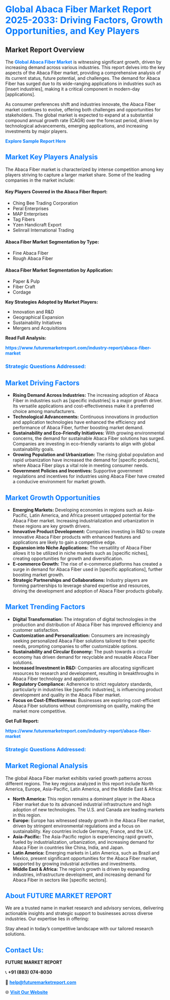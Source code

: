 <h1 style="color: #007BFF;">Global Abaca Fiber Market Report 2025-2033: Driving Factors, Growth Opportunities, and Key Players</h1>

<section id="overview">
<h2>Market Report Overview</h2>
<p>The <a href="https://www.futuremarketreport.com/industry-report/abaca-fiber-market" style="color: #007BFF; text-decoration: none;"><strong>Global Abaca Fiber Market</strong></a> is witnessing significant growth, driven by increasing demand across various industries. This report delves into the key aspects of the Abaca Fiber market, providing a comprehensive analysis of its current status, future potential, and challenges. The demand for Abaca Fiber has surged due to its wide-ranging applications in industries such as [insert industries], making it a critical component in modern-day [applications].</p>
<p>As consumer preferences shift and industries innovate, the Abaca Fiber market continues to evolve, offering both challenges and opportunities for stakeholders. The global market is expected to expand at a substantial compound annual growth rate (CAGR) over the forecast period, driven by technological advancements, emerging applications, and increasing investments by major players.</p>
</section>

<section id="overview">
<p><a href="https://www.futuremarketreport.com/request-sample/reportId=63076" style="color: #007BFF; text-decoration: none;"><strong>Explore Sample Report Here</strong></a></p>
</section>

<section id="key-players">
<h2 style="color: #007BFF;">Market Key Players Analysis</h2>
<p>The Abaca Fiber market is characterized by intense competition among key players striving to capture a larger market share. Some of the leading companies in the market include:</p>
<h4>Key Players Covered in the Abaca Fiber Report:</h4>
<ul><li>Ching Bee Trading Corporation</li><li>Peral Enterprises</li><li>MAP Enterprises</li><li>Tag Fibers</li><li>Yzen Handicraft Export</li><li>Selinrail International Trading</li></ul>
<h4>Abaca Fiber Market Segmentation by Type:</h4>
<ul><li>Fine Abaca Fiber</li><li>Rough Abaca Fiber</li></ul>

<h4>Abaca Fiber Market Segmentation by Application:</h4>
<ul><li>Paper &amp; Pulp</li><li>Fiber Craft</li><li>Cordage</li></ul>
<p><strong>Key Strategies Adopted by Market Players:</strong></p>
<ul>
<li>Innovation and R&D</li>
<li>Geographical Expansion</li>
<li>Sustainability Initiatives</li>
<li>Mergers and Acquisitions</li>
</ul>
</section>

<section>
<p><strong>Read Full Analysis: </strong></p><a href="https://www.futuremarketreport.com/industry-report/abaca-fiber-market" style="color: #007BFF; text-decoration: none;"><strong>https://www.futuremarketreport.com/industry-report/abaca-fiber-market</strong></a>
<h3 style="color: #007BFF;">Strategic Questions Addressed:</h3>
</section>

<section id="driving-factors">
<h2 style="color: #007BFF;">Market Driving Factors</h2>
<ul>
<li><strong>Rising Demand Across Industries:</strong> The increasing adoption of Abaca Fiber in industries such as [specific industries] is a major growth driver. Its versatile applications and cost-effectiveness make it a preferred choice among manufacturers.</li>
<li><strong>Technological Advancements:</strong> Continuous innovations in production and application technologies have enhanced the efficiency and performance of Abaca Fiber, further boosting market demand.</li>
<li><strong>Sustainability and Eco-Friendly Initiatives:</strong> With growing environmental concerns, the demand for sustainable Abaca Fiber solutions has surged. Companies are investing in eco-friendly variants to align with global sustainability goals.</li>
<li><strong>Growing Population and Urbanization:</strong> The rising global population and rapid urbanization have increased the demand for [specific products], where Abaca Fiber plays a vital role in meeting consumer needs.</li>
<li><strong>Government Policies and Incentives:</strong> Supportive government regulations and incentives for industries using Abaca Fiber have created a conducive environment for market growth.</li>
</ul>
</section>

<section id="growth-opportunities">
<h2 style="color: #007BFF;">Market Growth Opportunities</h2>
<ul>
<li><strong>Emerging Markets:</strong> Developing economies in regions such as Asia-Pacific, Latin America, and Africa present untapped potential for the Abaca Fiber market. Increasing industrialization and urbanization in these regions are key growth drivers.</li>
<li><strong>Innovative Product Development:</strong> Companies investing in R&D to create innovative Abaca Fiber products with enhanced features and applications are likely to gain a competitive edge.</li>
<li><strong>Expansion into Niche Applications:</strong> The versatility of Abaca Fiber allows it to be utilized in niche markets such as [specific niches], creating opportunities for growth and diversification.</li>
<li><strong>E-commerce Growth:</strong> The rise of e-commerce platforms has created a surge in demand for Abaca Fiber used in [specific applications], further boosting market growth.</li>
<li><strong>Strategic Partnerships and Collaborations:</strong> Industry players are forming partnerships to leverage shared expertise and resources, driving the development and adoption of Abaca Fiber products globally.</li>
</ul>
</section>

<section id="trending-factors">
<h2 style="color: #007BFF;">Market Trending Factors</h2>
<ul>
<li><strong>Digital Transformation:</strong> The integration of digital technologies in the production and distribution of Abaca Fiber has improved efficiency and customer satisfaction.</li>
<li><strong>Customization and Personalization:</strong> Consumers are increasingly seeking personalized Abaca Fiber solutions tailored to their specific needs, prompting companies to offer customizable options.</li>
<li><strong>Sustainability and Circular Economy:</strong> The push towards a circular economy has driven demand for recyclable and reusable Abaca Fiber solutions.</li>
<li><strong>Increased Investment in R&D:</strong> Companies are allocating significant resources to research and development, resulting in breakthroughs in Abaca Fiber technology and applications.</li>
<li><strong>Regulatory Compliance:</strong> Adherence to strict regulatory standards, particularly in industries like [specific industries], is influencing product development and quality in the Abaca Fiber market.</li>
<li><strong>Focus on Cost-Effectiveness:</strong> Businesses are exploring cost-efficient Abaca Fiber solutions without compromising on quality, making the market more competitive.</li>
</ul>
</section>

<section>
<p><strong>Get Full Report: </strong></p><a href="https://www.futuremarketreport.com/industry-report/abaca-fiber-market" style="color: #007BFF; text-decoration: none;"><strong>https://www.futuremarketreport.com/industry-report/abaca-fiber-market</strong></a>
<h3 style="color: #007BFF;">Strategic Questions Addressed:</h3>
</section>


<section id="regional-analysis">
<h2 style="color: #007BFF;">Market Regional Analysis</h2>
<p>The global Abaca Fiber market exhibits varied growth patterns across different regions. The key regions analyzed in this report include North America, Europe, Asia-Pacific, Latin America, and the Middle East & Africa:</p>
<ul>
<li><strong>North America:</strong> This region remains a dominant player in the Abaca Fiber market due to its advanced industrial infrastructure and high adoption of new technologies. The U.S. and Canada are leading markets in this region.</li>
<li><strong>Europe:</strong> Europe has witnessed steady growth in the Abaca Fiber market, driven by stringent environmental regulations and a focus on sustainability. Key countries include Germany, France, and the U.K.</li>
<li><strong>Asia-Pacific:</strong> The Asia-Pacific region is experiencing rapid growth, fueled by industrialization, urbanization, and increasing demand for Abaca Fiber in countries like China, India, and Japan.</li>
<li><strong>Latin America:</strong> Emerging markets in Latin America, such as Brazil and Mexico, present significant opportunities for the Abaca Fiber market, supported by growing industrial activities and investments.</li>
<li><strong>Middle East & Africa:</strong> The region’s growth is driven by expanding industries, infrastructure development, and increasing demand for Abaca Fiber in sectors like [specific sectors].</li>
</ul>
</section>

<footer>
<h2 style="color: #007BFF;">About FUTURE MARKET REPORT</h2>
<p>We are a trusted name in market research and advisory services, delivering actionable insights and strategic support to businesses across diverse industries. Our expertise lies in offering:</p>

<p>Stay ahead in today’s competitive landscape with our tailored research solutions.</p>

<h2 style="color: #007BFF;">Contact Us:</h2>
<p><strong>FUTURE MARKET REPORT</strong></p>
<p>📞 <strong>+91 (883) 074-8030</strong></p>
<p>📧 <strong><a href="mailto:help@futuremarketreport.com" style="color: #007BFF;">help@futuremarketreport.com</a></strong></p>
<p>🌐 <strong><a href="https://www.futuremarketreport.com/" style="color: #007BFF;">Visit Our Website</a></strong></p>
</footer>
